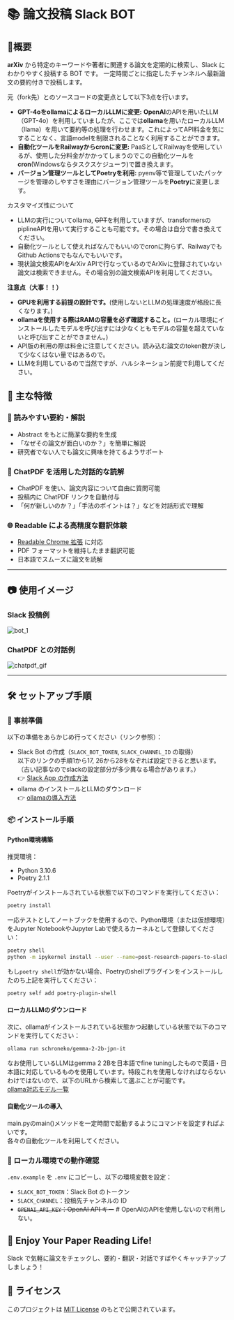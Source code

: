 # 📚 論文投稿 Slack BOT

## 📕概要

**arXiv** から特定のキーワードや著者に関連する論文を定期的に検索し、Slack にわかりやすく投稿する BOT です。
一定時間ごとに指定したチャンネルへ最新論文の要約付きで投稿します。

元（fork先）とのソースコードの変更点として以下3点を行います。
- **GPT-4oをollamaによるローカルLLMに変更:** **OpenAI**のAPIを用いたLLM（GPT-4o）を利用していましたが、ここでは**ollama**を用いたローカルLLM（llama）を用いて要約等の処理を行わせます。これによってAPI料金を気にすることなく、言語modelを制限されることなく利用することができます。
- **自動化ツールをRailwayからcronに変更:** PaaSとしてRailwayを使用しているが、使用した分料金がかかってしまうのでこの自動化ツールを**cron**(Windowsならタスクスケジューラ)で置き換えます。
- **バージョン管理ツールとしてPoetryを利用:** pyenv等で管理していたパッケージを管理のしやすさを理由にバージョン管理ツールを**Poetry**に変更します。

カスタマイズ性について
- LLMの実行についてollama, ~~GPT~~を利用していますが、transformersのpiplineAPIを用いて実行することも可能です。その場合は自分で書き換えてください。
- 自動化ツールとして使えればなんでもいいのでcronに拘らず、RailwayでもGithub Actionsでもなんでもいいです。
- 現状論文検索APIをArXiv APIで行なっているのでArXivに登録されていない論文は検索できません。その場合別の論文検索APIを利用してください。

**注意点（大事！！）**
- **GPUを利用する前提の設計です。**(使用しないとLLMの処理速度が格段に長くなります。)
- **ollamaを使用する際はRAMの容量を必ず確認すること。**(ローカル環境にインストールしたモデルを呼び出すには少なくともモデルの容量を超えていないと呼び出すことができません。)
- API版の利用の際は料金に注意してください。読み込む論文のtoken数が決して少なくはない量ではあるので。
- LLMを利用しているので当然ですが、ハルシネーション前提で利用してください。


## 🚀 主な特徴

### 🧠 読みやすい要約・解説

- Abstract をもとに簡潔な要約を生成  
- 「なぜその論文が面白いのか？」を簡単に解説  
- 研究者でない人でも論文に興味を持てるようサポート

### 💬 ChatPDF を活用した対話的な読解

- ChatPDF を使い、論文内容について自由に質問可能  
- 投稿内に ChatPDF リンクを自動付与  
- 「何が新しいのか？」「手法のポイントは？」などを対話形式で理解

### 🌐 Readable による高精度な翻訳体験

- [Readable Chrome 拡張](https://chrome.google.com/webstore/detail/readable/pmhcplemclcflofgnjfhoilpkclnjnfh?hl=ja) に対応  
- PDF フォーマットを維持したまま翻訳可能  
- 日本語でスムーズに論文を読解

---

## 📷 使用イメージ

### Slack 投稿例  
![bot_1](./static/bot_1.png)

### ChatPDF との対話例  
![chatpdf_gif](https://user-images.githubusercontent.com/100386872/233752104-d2433b95-db50-46c4-99ee-58ce73a47303.gif)

---

## 🛠️ セットアップ手順

### 🔧 事前準備

以下の準備をあらかじめ行ってください（リンク参照）：

- Slack Bot の作成（`SLACK_BOT_TOKEN`, `SLACK_CHANNEL_ID` の取得）  
  以下のリンクの手順1から17, 26から28をなぞれば設定できると思います。（古い記事なのでslackの設定部分が多少異なる場合があります。）  
  👉 [Slack App の作成方法](https://www.pci-sol.com/business/service/product/blog/lets-make-slack-app/)
- ollama のインストールとLLMのダウンロード  
  👉 [ollamaの導入方法](https://zenn.dev/hellorusk/books/e56548029b391f/viewer/ollama)

### 📦 インストール手順
#### Python環境構築
推奨環境：

- Python 3.10.6  
- Poetry 2.1.1

Poetryがインストールされている状態で以下のコマンドを実行してください：
```bash
poetry install
```

一応テストとしてノートブックを使用するので、Python環境（または仮想環境）をJupyter NotebookやJupyter Labで使えるカーネルとして登録してください：
```bash
poetry shell
python -m ipykernel install --user --name=post-research-papers-to-slack-py3.10
```

もし`poetry shell`が効かない場合、Poetryのshellプラグインをインストールしたのち上記を実行してください：
```bash
poetry self add poetry-plugin-shell
```

#### ローカルLLMのダウンロード
次に、ollamaがインストールされている状態かつ起動している状態で以下のコマンドを実行してください：
```bash
ollama run schroneko/gemma-2-2b-jpn-it
```
なお使用しているLLMはgemma 2 2Bを日本語でfine tuningしたもので英語・日本語に対応しているものを使用しています。特段これを使用しなければならないわけではないので、以下のURLから検索して選ぶことが可能です。  
[ollama対応モデル一覧](https://ollama.com/search)

#### 自動化ツールの導入
main.pyのmain()メソッドを一定時間で起動するようにコマンドを設定すればよいです。  
各々の自動化ツールを利用してください。

### 🧪 ローカル環境での動作確認

`.env.example` を `.env` にコピーし、以下の環境変数を設定：

- `SLACK_BOT_TOKEN`：Slack Bot のトークン  
- `SLACK_CHANNEL`：投稿先チャンネルの ID  
- ~~`OPENAI_API_KEY`：OpenAI API キー~~ # OpenAIのAPIを使用しないので利用しない。


## 🎉 Enjoy Your Paper Reading Life!

Slack で気軽に論文をチェックし、要約・翻訳・対話ですばやくキャッチアップしましょう！


## 📄 ライセンス

このプロジェクトは [MIT License](./LICENSE) のもとで公開されています。
